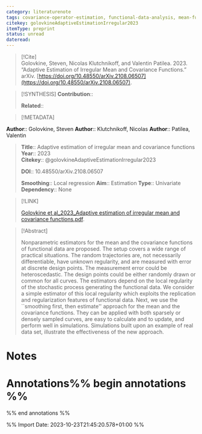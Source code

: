 ```yaml
---
category: literaturenote
tags: covariance-operator-estimation, functional-data-analysis, mean-function-estimation, smoothness
citekey: golovkineAdaptiveEstimationIrregular2023
itemType: preprint
status: unread  
dateread:  
---
```


> [!Cite]  
> Golovkine, Steven, Nicolas Klutchnikoff, and Valentin Patilea. 2023. “Adaptive Estimation of Irregular Mean and Covariance Functions.” arXiv. [https://doi.org/10.48550/arXiv.2108.06507](https://doi.org/10.48550/arXiv.2108.06507).

> [!SYNTHESIS] 
>**Contribution**::
>
>**Related**:: 
>

> [!METADATA]  
>
**Author**:: Golovkine, Steven
**Author**:: Klutchnikoff, Nicolas
**Author**:: Patilea, Valentin<br>
> **Title**:: Adaptive estimation of irregular mean and covariance functions    
> **Year**:: 2023     
> **Citekey**:: @golovkineAdaptiveEstimationIrregular2023    
>    
>    
>     
>    
>    
>     
>    
>**DOI**:: 10.48550/arXiv.2108.06507    
>
>**Smoothing**:: Local regression
>**Aim**:: Estimation
>**Type**:: Univariate
>**Dependency**:: None

> [!LINK] 
>
> [Golovkine et al_2023_Adaptive estimation of irregular mean and covariance functions.pdf](file:///Users/steven/Library/CloudStorage/GoogleDrive-steven.golovkine@ul.ie/My%20Drive/bibliography/arXiv/2023/Golovkine%20et%20al_2023_Adaptive%20estimation%20of%20irregular%20mean%20and%20covariance%20functions.pdf).

>[!Abstract]
>
>Nonparametric estimators for the mean and the covariance functions of functional data are proposed. The setup covers a wide range of practical situations. The random trajectories are, not necessarily differentiable, have unknown regularity, and are measured with error at discrete design points. The measurement error could be heteroscedastic. The design points could be either randomly drawn or common for all curves. The estimators depend on the local regularity of the stochastic process generating the functional data. We consider a simple estimator of this local regularity which exploits the replication and regularization features of functional data. Next, we use the ``smoothing first, then estimate'' approach for the mean and the covariance functions. They can be applied with both sparsely or densely sampled curves, are easy to calculate and to update, and perform well in simulations. Simulations built upon an example of real data set, illustrate the effectiveness of the new approach.
>>


# Notes<br>
# Annotations%% begin annotations %%  
 
  
%% end annotations %%

%% Import Date: 2023-10-23T21:45:20.578+01:00 %%
